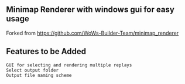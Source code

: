 ## Minimap Renderer with windows gui for easy usage
Forked from https://github.com/WoWs-Builder-Team/minimap_renderer

## Features to be Added
```
GUI for selecting and rendering multiple replays
Select output folder
Output file naming scheme
```
